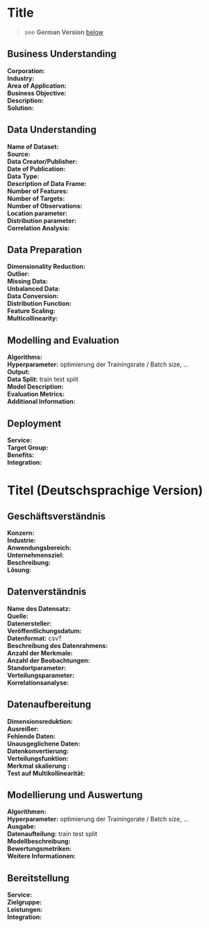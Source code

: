 # Title
>see __German Version__ [below](#German_version)

## Business Understanding

__Corporation:__   
__Industry:__   
__Area of Application:__   
__Business Objective:__   
__Description:__  
__Solution:__  

## Data Understanding

__Name of Dataset:__    
__Source:__  
__Data Creator/Publisher:__  
__Date of Publication:__  
__Data Type:__   
__Description of Data Frame:__  
__Number of Features:__  
__Number of Targets:__  
__Number of Observations:__  
__Location parameter:__  
__Distribution parameter:__  
__Correlation Analysis:__  

<!-- //Tabelle
def attribute_description(data):
    longestColumnName = len(max(np.array(data.columns), key=len))
    print("| Feature  | Data Type|")
    print("|-----|------|")
    for col in data.columns:
        description = ''
        col_dropna = data[col].dropna()
        example = col_dropna.sample(1).values[0]
        if type(example) == str:
            description = 'str '
            if len(col_dropna.unique()) < 10:
                description += '{'
                description += '; '.join([ f'"{name}"' for name in col_dropna.unique()])
                description += '}'
            else:
                description += '[ example: "'+ example + '" ]'
        elif (type(example) == np.int32) and (len(col_dropna.unique()) < 10) :
            description += 'dummy int32 {'
            description += '; '.join([ f'{name}' for name in sorted(col_dropna.unique())])
            description += '}'
        else:
            try:
                description = example.dtype
            except:
                 description = type(example)
        print("|" + col.ljust(longestColumnName)+ f'|   {description}  |')
 
attribute_description(data) -->

## Data Preparation

__Dimensionality Reduction:__  
__Outlier:__  
__Missing Data:__  
__Unbalanced Data:__  
__Data Conversion:__  
__Distribution Function:__  
__Feature Scaling:__  
__Multicollinearity:__  

## Modelling and Evaluation

__Algorithms:__  
__Hyperparameter:__   optimierung der Trainingsrate / Batch size, ...    
__Output:__  
__Data Split:__  train test split  
__Model Description:__  
__Evaluation Metrics:__  
__Additional Information:__  

## Deployment

__Service:__  
__Target Group:__  
__Benefits:__  
__Integration:__  

<a id="German_version"></a> 

# Titel (Deutschsprachige Version)  

## Geschäftsverständnis

__Konzern:__  
__Industrie:__  
__Anwendungsbereich:__  
__Unternehmensziel:__  
__Beschreibung:__  
__Lösung:__  

## Datenverständnis

__Name des Datensatz:__  
__Quelle:__  
__Datenersteller:__  
__Veröffentlichungsdatum:__  
__Datenformat:__   csv?  
__Beschreibung des Datenrahmens:__  
__Anzahl der Merkmale:__  
__Anzahl der Beobachtungen:__  
__Standortparameter:__  
__Verteilungsparameter:__  
__Korrelationsanalyse:__  


## Datenaufbereitung

__Dimensionsreduktion:__  
__Ausreißer:__  
__Fehlende Daten:__  
__Unausgeglichene Daten:__  
__Datenkonvertierung:__  
__Verteilungsfunktion:__  
__Merkmal skalierung :__  
__Test auf Multikollinearität:__  

## Modellierung und Auswertung

__Algorithmen:__  
__Hyperparameter:__  optimierung der Trainingsrate / Batch size, ...  
__Ausgabe:__  
__Datenaufteilung:__  train test split  
__Modellbeschreibung:__  
__Bewertungsmetriken:__  
__Weitere Informationen:__  

## Bereitstellung

__Service:__  
__Zielgruppe:__  
__Leistungen:__  
__Integration:__  
